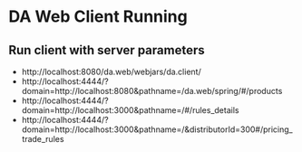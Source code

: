 DA Web Client Running
==================

Run client with server parameters
-----------------
* http://localhost:8080/da.web/webjars/da.client/
* http://localhost:4444/?domain=http://localhost:8080&pathname=/da.web/spring/#/products
* http://localhost:4444/?domain=http://localhost:3000&pathname=/#/rules_details
* http://localhost:4444/?domain=http://localhost:3000&pathname=/&distributorId=300#/pricing_trade_rules
